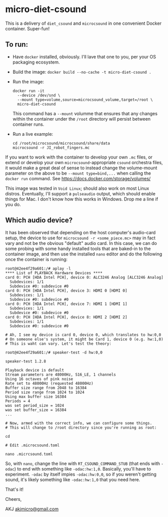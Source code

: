 # micro-diet-csound

This is a delivery of `diet_csound` and `microcsound` in one convenient
Docker container. Super-fun!

## To run:

* Have `docker` installed, obviously. I'll lave that one to you, per your OS
  packaging ecosystem.

* Build the image: `docker build --no-cache -t micro-diet-csound .`

* Run the image:
  ```
  docker run -it
    --device /dev/snd \
    --mount type=volume,source=microcsound_volume,target=/root \
    micro-diet-csound
  ```

  This command has a `--mount` volumme that ensures that any changes
  within the container under the `/root` directory will persist
  between container runs.

* Run a live example:
  ```
  cd /root/microcsound/microcsound/share/data
  microcsound -r JI_robot_fingers.mc
  ```

If you want to work with the container to develop your own `.mc` files, or
extend or develop your own `microcsound`-appropriate `csound` orchestra files,
it would make a great deal of sense to instead change the volume-mount parameter
on the above to be `--mount type=bind,...` when calling the `docker run` command.
See https://docs.docker.com/storage/volumes/

This image was tested in `Void Linux`; should also work on most Linux distros.
Eventually, I'll support a `pulseaudio` output, which should enable things for Mac.
I don't know how this works in Windows. Drop me a line if you do.

## Which audio device?

It has been observed that depending on the host computer's audio-card setup, the device
to use for `microcsound -r <some_piece.mc>` may in fact vary and not be the obvious "default"
audio card. In this case, we can do some probing with some handy installed tools that are
baked-in to the container image, and then use the installed `nano` editor and do the
following once the container is running:

```
root@42ee4f29a601:/# aplay -l
**** List of PLAYBACK Hardware Devices ****
card 0: PCH [HDA Intel PCH], device 0: ALC3246 Analog [ALC3246 Analog]
  Subdevices: 1/1
  Subdevice #0: subdevice #0
card 0: PCH [HDA Intel PCH], device 3: HDMI 0 [HDMI 0]
  Subdevices: 1/1
  Subdevice #0: subdevice #0
card 0: PCH [HDA Intel PCH], device 7: HDMI 1 [HDMI 1]
  Subdevices: 1/1
  Subdevice #0: subdevice #0
card 0: PCH [HDA Intel PCH], device 8: HDMI 2 [HDMI 2]
  Subdevices: 1/1
  Subdevice #0: subdevice #0

# Ah, I see my device is card 0, device 0, which translates to hw:0,0
# On someone else's system, it might be Card 1, device 0 (e.g. hw:1,0)
# This is waht can vary. Let's test the theory:

root@42ee4f29a601:/# speaker-test -d hw:0,0

speaker-test 1.2.8

Playback device is default
Stream parameters are 48000Hz, S16_LE, 1 channels
Using 16 octaves of pink noise
Rate set to 48000Hz (requested 48000Hz)
Buffer size range from 2048 to 16384
Period size range from 1024 to 1024
Using max buffer size 16384
Periods = 4
was set period_size = 1024
was set buffer_size = 16384
...

# Now, armed with the correct info, we can configure some things.
# This will change to /root directory since you're running as root:

cd

# Edit .microcsound.toml

nano .micrcsound.toml
```

So, with `nano`, change the line with `RT_CSOUND_COMMAND_STUB` (that ends with `-odac`)
to end with something like `-odac:hw:1,0`. Basically, you'll have to experiment.
`-odac` by itself impies `-odac:hw:0,0`, so if you weren't getting sound, it's
likely something like `-odac:hw:1,0` that you need here.

That's it!

Cheers,

AKJ <akjmicro@gmail.com>
